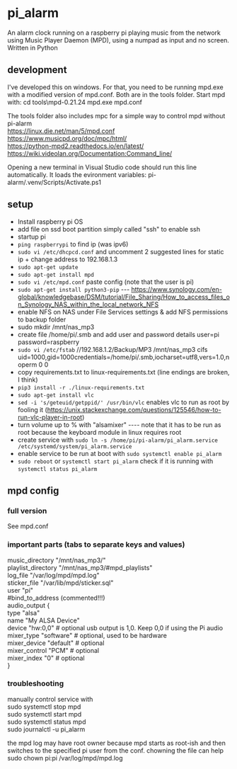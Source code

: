 # pi_alarm
An alarm clock running on a raspberry pi playing music from the network using Music Player Daemon (MPD), using a numpad as input and no screen. Written in Python

## development
I've developed this on windows. For that, you need to be running mpd.exe with a modified version of mpd.conf. Both are in the tools folder.
Start mpd with:
cd tools\mpd-0.21.24
mpd.exe mpd.conf

The tools folder also includes mpc for a simple way to control mpd without pi-alarm  
https://linux.die.net/man/5/mpd.conf  
https://www.musicpd.org/doc/mpc/html/  
https://python-mpd2.readthedocs.io/en/latest/  
https://wiki.videolan.org/Documentation:Command_line/  

Opening a new terminal in Visual Studio code should run this line automatically. It loads the evironment variables:
pi-alarm/.venv/Scripts/Activate.ps1

## setup
- Install raspberry pi OS
- add file on ssd boot partition simply called "ssh" to enable ssh
- startup pi
- `ping raspberrypi` to find ip (was ipv6)
- `sudo vi /etc/dhcpcd.conf` and uncomment 2 suggested lines for static ip + change address to 192.168.1.3
- `sudo apt-get update`
- `sudo apt-get install mpd`
- `sudo vi /etc/mpd.conf`
	paste config (note that the user is pi)
- `sudo apt-get install python3-pip`
--- https://www.synology.com/en-global/knowledgebase/DSM/tutorial/File_Sharing/How_to_access_files_on_Synology_NAS_within_the_local_network_NFS
- enable NFS on NAS under File Services settings & add NFS permissions to backup folder
- sudo mkdir /mnt/nas_mp3
- create file /home/pi/.smb and add user and password details
	user=pi
	password=raspberry
- `sudo vi /etc/fstab`
	//192.168.1.2/Backup/MP3 /mnt/nas_mp3 cifs uid=1000,gid=1000credentials=/home/pi/.smb,iocharset=utf8,vers=1.0,noperm 0 0
- copy requirements.txt to linux-requirements.txt (line endings are broken, I think)
- `pip3 install -r ./linux-requirements.txt`
- `sudo apt-get install vlc`
- `sed -i 's/geteuid/getppid/' /usr/bin/vlc`
	enables vlc to run as root by fooling it (https://unix.stackexchange.com/questions/125546/how-to-run-vlc-player-in-root)
- turn volume up to % with "alsamixer"
---- note that it has to be run as root because the keyboard module in linux requires root
- create service with
	`sudo ln -s /home/pi/pi-alarm/pi_alarm.service /etc/systemd/system/pi_alarm.service`
- enable service to be run at boot with
	`sudo systemctl enable pi_alarm`
- `sudo reboot` or `systemctl start pi_alarm`
	check if it is running with `systemctl status pi_alarm`

## mpd config
### full version
See mpd.conf

### important parts (tabs to separate keys and values)
music_directory "/mnt/nas_mp3/"  
playlist_directory  "/mnt/nas_mp3/#mpd_playlists"  
log_file  "/var/log/mpd/mpd.log"  
sticker_file  "/var/lib/mpd/sticker.sql"  
user  "pi"  
#bind_to_address (commented!!!)  
audio_output {  
	type		"alsa"  
	name		"My ALSA Device"  
	device		"hw:0,0"	# optional usb output is 1,0. Keep 0,0 if using the Pi audio  
	mixer_type      "software"      # optional, used to be hardware  
	mixer_device	"default"	# optional  
	mixer_control	"PCM"		# optional  
	mixer_index	"0"		# optional  
}

### troubleshooting
manually control service with  
sudo systemctl stop mpd  
sudo systemctl start mpd  
sudo systemctl status mpd  
sudo journalctl -u pi_alarm  
  
the mpd log may have root owner because mpd starts as root-ish and then switches to the specified pi user from the conf. chowning the file can help  
sudo chown pi:pi /var/log/mpd/mpd.log  
